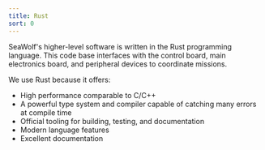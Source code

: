 ```yaml
---
title: Rust
sort: 0
---
```


SeaWolf's higher-level software is written in the Rust programming language. This code base interfaces with the control board, main electronics board, and peripheral devices to coordinate missions.

We use Rust because it offers:
- High performance comparable to C/C++
- A powerful type system and compiler capable of catching many errors at compile time
- Official tooling for building, testing, and documentation
- Modern language features
- Excellent documentation
